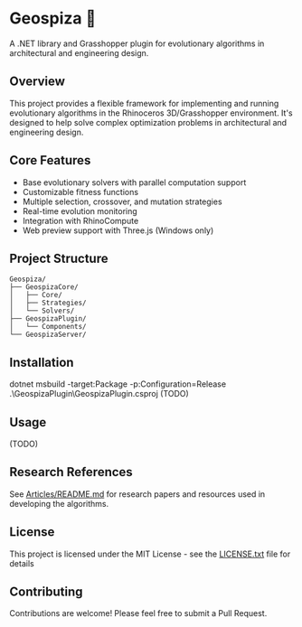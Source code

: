 # Geospiza 🧬

A .NET library and Grasshopper plugin for evolutionary algorithms in architectural and engineering design.

## Overview

This project provides a flexible framework for implementing and running evolutionary algorithms in the Rhinoceros 3D/Grasshopper environment. It's designed to help solve complex optimization problems in architectural and engineering design.

## Core Features

- Base evolutionary solvers with parallel computation support
- Customizable fitness functions
- Multiple selection, crossover, and mutation strategies
- Real-time evolution monitoring
- Integration with RhinoCompute
- Web preview support with Three.js (Windows only)

## Project Structure

    Geospiza/
    ├── GeospizaCore/
    │   ├── Core/
    │   ├── Strategies/
    │   └── Solvers/
    ├── GeospizaPlugin/
    │   └── Components/
    └── GeospizaServer/

## Installation

dotnet msbuild -target:Package -p:Configuration=Release .\GeospizaPlugin\GeospizaPlugin.csproj
(TODO)

## Usage

(TODO)

## Research References

See [Articles/README.md](Articles/README.md) for research papers and resources used in developing the algorithms.

## License

This project is licensed under the MIT License - see the [LICENSE.txt](LICENSE.txt) file for details

## Contributing

Contributions are welcome! Please feel free to submit a Pull Request.
